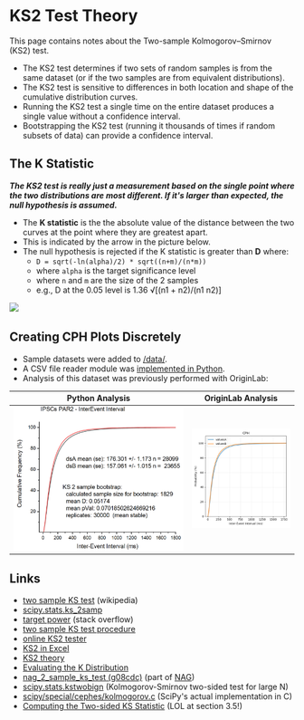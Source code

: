 # KS2 Test Theory
This page contains notes about the Two-sample Kolmogorov–Smirnov (KS2) test.

* The KS2 test determines if two sets of random samples is from the same dataset (or if the two samples are from equivalent distributions).
* The KS2 test is sensitive to differences in both location and shape of the cumulative distribution curves.
* Running the KS2 test a single time on the entire dataset produces a single value without a confidence interval. 
* Bootstrapping the KS2 test (running it thousands of times if random subsets of data) can provide a confidence interval.

## The K Statistic
***The KS2 test is really just a measurement based on the single point where the two distributions are most different. If it's larger than expected, the null hypothesis is assumed.***
* The **K statistic** is the the absolute value of the distance between the two curves at the point where they are greatest apart. 
* This is indicated by the arrow in the picture below.
* The null hypothesis is rejected if the K statistic is greater than **D** where:
  * `D = sqrt(-ln(alpha)/2) * sqrt((n+m)/(n*m))`
  * where `alpha` is the target significance level
  * where `n` and `m` are the size of the 2 samples
  * e.g., D at the 0.05 level is 1.36 √[(n1 + n2)/(n1 n2)]

![](https://upload.wikimedia.org/wikipedia/commons/3/3f/KS2_Example.png)

## Creating CPH Plots Discretely
* Sample datasets were added to [/data/](/data/).
* A CSV file reader module was [implemented in Python](/data/dataReader.py).
* Analysis of this dataset was previously performed with OriginLab:

Python Analysis | OriginLab Analysis
---|---
![](/data/OriginLab-Summary.PNG) | ![](/data/Python-Summary.PNG)

## Links
* [two sample KS test](https://en.wikipedia.org/wiki/Kolmogorov%E2%80%93Smirnov_test#Two-sample_Kolmogorov%E2%80%93Smirnov_test) (wikipedia)
* [scipy.stats.ks_2samp](https://docs.scipy.org/doc/scipy-0.15.1/reference/generated/scipy.stats.ks_2samp.html)
* [target power](https://stackoverflow.com/questions/15204070/is-there-a-python-scipy-function-to-determine-parameters-needed-to-obtain-a-ta) (stack overflow)
* [two sample KS test procedure](https://influentialpoints.com/Training/kolmogorov-smirnov_test-principles-properties-assumptions.htm#twos)
* [online KS2 tester](http://scistatcalc.blogspot.com/2013/11/kolmogorov-smirnov-test-calculator.html)
* [KS2 in Excel](http://www.real-statistics.com/non-parametric-tests/goodness-of-fit-tests/two-sample-kolmogorov-smirnov-test/)
* [KS2 theory](https://ocw.mit.edu/courses/mathematics/18-443-statistics-for-applications-fall-2006/lecture-notes/lecture14.pdf)
* [Evaluating the K Distribution](http://www.jstatsoft.org/v08/i18/paper?ev=pub_ext_btn_xdl)
* [nag_2_sample_ks_test (g08cdc)](https://www.nag.co.uk/numeric/cl/nagdoc_latest/html/g08/g08cdc.html) (part of [NAG](https://en.wikipedia.org/wiki/NAG_Numerical_Library))
* [scipy.stats.kstwobign](https://docs.scipy.org/doc/scipy-0.14.0/reference/generated/scipy.stats.kstwobign.html#scipy.stats.kstwobign) (Kolmogorov-Smirnov two-sided test for large N)
* [scipy/special/cephes/kolmogorov.c](https://github.com/scipy/scipy/blob/master/scipy/special/cephes/kolmogorov.c) (SciPy's actual implementation in C)
* [Computing the Two-sided KS Statistic](https://arxiv.org/pdf/1803.00426.pdf) (LOL at section 3.5!)